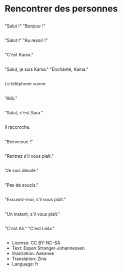 # Rencontrer des personnes

##
"Salut !" "Bonjour !"

##
"Salut !" "Au revoir !"

##
"C'est Kama."

##
"Salut, je suis Kama." "Enchanté, Kama."

##
Le téléphone sonne.

##
"Allô."

##
"Salut, c'est Sara."

##
Il raccroche.

##
"Bienvenue !"

##
"Rentrez s'il vous plaît."

##
"Je suis désolé."

##
"Pas de soucis."

##
"Excusez-moi, s'il vous plaît."

##
"Un instant, s'il vous plaît."

##
"C'est Ali." "C'est Leila."

##
* License: CC BY-NC-SA
* Text: Espen Stranger-Johannessen
* Illustration: Aakanee
* Translation: Zina
* Language: fr
